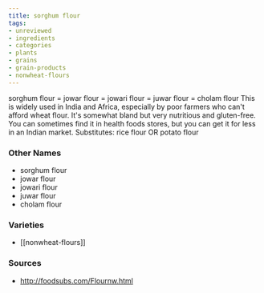 ```yaml
---
title: sorghum flour
tags:
- unreviewed
- ingredients
- categories
- plants
- grains
- grain-products
- nonwheat-flours
---
```

sorghum flour = jowar flour = jowari flour = juwar flour = cholam flour This is widely used in India and Africa, especially by poor farmers who can't afford wheat flour. It's somewhat bland but very nutritious and gluten-free. You can sometimes find it in health foods stores, but you can get it for less in an Indian market. Substitutes: rice flour OR potato flour

### Other Names

* sorghum flour
* jowar flour
* jowari flour
* juwar flour
* cholam flour

### Varieties

* [[nonwheat-flours]]

### Sources
* http://foodsubs.com/Flournw.html
